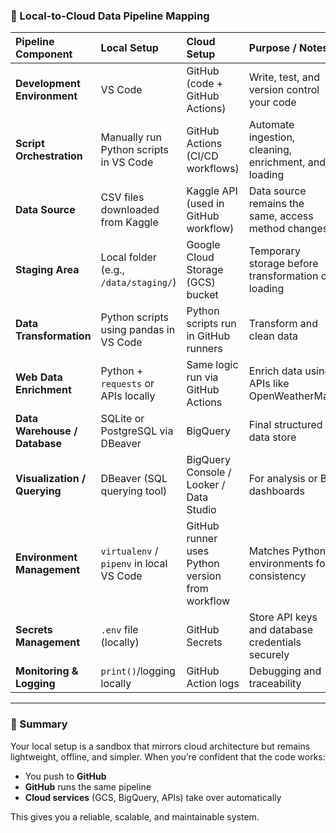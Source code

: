 ### 🧱 Local-to-Cloud Data Pipeline Mapping

| Pipeline Component | Local Setup | Cloud Setup | Purpose / Notes |
| :--- | :--- | :--- | :--- |
| **Development Environment** | VS Code | GitHub (code + GitHub Actions) | Write, test, and version control your code |
| **Script Orchestration** | Manually run Python scripts in VS Code | GitHub Actions (CI/CD workflows) | Automate ingestion, cleaning, enrichment, and loading |
| **Data Source** | CSV files downloaded from Kaggle | Kaggle API (used in GitHub workflow) | Data source remains the same, access method changes |
| **Staging Area** | Local folder (e.g., `/data/staging/`) | Google Cloud Storage (GCS) bucket | Temporary storage before transformation or loading |
| **Data Transformation** | Python scripts using pandas in VS Code | Python scripts run in GitHub runners | Transform and clean data |
| **Web Data Enrichment** | Python + `requests` or APIs locally | Same logic run via GitHub Actions | Enrich data using APIs like OpenWeatherMap |
| **Data Warehouse / Database**| SQLite or PostgreSQL via DBeaver | BigQuery | Final structured data store |
| **Visualization / Querying**| DBeaver (SQL querying tool) | BigQuery Console / Looker / Data Studio | For analysis or BI dashboards |
| **Environment Management** | `virtualenv` / `pipenv` in local VS Code | GitHub runner uses Python version from workflow | Matches Python environments for consistency |
| **Secrets Management** | `.env` file (locally) | GitHub Secrets | Store API keys and database credentials securely |
| **Monitoring & Logging** | `print()`/logging locally | GitHub Action logs | Debugging and traceability |

---

### 🧭 Summary

Your local setup is a sandbox that mirrors cloud architecture but remains lightweight, offline, and simpler. When you’re confident that the code works:

*   You push to **GitHub**
*   **GitHub** runs the same pipeline
*   **Cloud services** (GCS, BigQuery, APIs) take over automatically

This gives you a reliable, scalable, and maintainable system.
